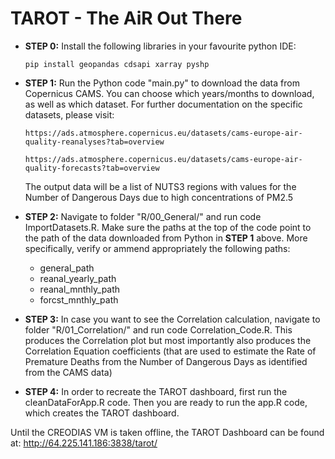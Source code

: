 
# TAROT - The AiR Out There

* **STEP 0:** Install the following libraries in your favourite python IDE:
  ```
  pip install geopandas cdsapi xarray pyshp
  ```

* **STEP 1:** Run the Python code "main.py" to download the data from Copernicus CAMS. You can choose which years/months to download, as well as which dataset. For further documentation on the specific datasets, please visit:
  ```
  https://ads.atmosphere.copernicus.eu/datasets/cams-europe-air-quality-reanalyses?tab=overview
  ```
  ```
  https://ads.atmosphere.copernicus.eu/datasets/cams-europe-air-quality-forecasts?tab=overview
  ```

  The output data will be a list of NUTS3 regions with values for the Number of Dangerous Days due to high concentrations of PM2.5
  
* **STEP 2:** Navigate to folder "R/00_General/" and run code ImportDatasets.R. Make sure the paths at the top of the code point to the path of the data downloaded from Python in **STEP 1** above. More specifically, verify or ammend appropriately the following paths:
  * general_path
  * reanal_yearly_path
  * reanal_mnthly_path
  * forcst_mnthly_path

* **STEP 3:** In case you want to see the Correlation calculation, navigate to folder "R/01_Correlation/" and run code Correlation_Code.R. This produces the Correlation plot but most importantly also produces the Correlation Equation coefficients (that are used to estimate the Rate of Premature Deaths from the Number of Dangerous Days as identified from the CAMS data)

* **STEP 4:** In order to recreate the TAROT dashboard, first run the cleanDataForApp.R code. Then you are ready to run the app.R code, which creates the TAROT dashboard.

Until the CREODIAS VM is taken offline, the TAROT Dashboard can be found at: http://64.225.141.186:3838/tarot/
